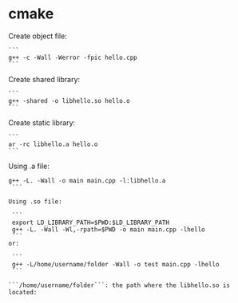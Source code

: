 # cmake

Create object file:

    ```
    g++ -c -Wall -Werror -fpic hello.cpp
    ```

Create shared library:

    ```
    g++ -shared -o libhello.so hello.o
    ```

Create static library:

    ```
    ar -rc libhello.a hello.o
    ```

Using .a file:

   ```
   g++ -L. -Wall -o main main.cpp -l:libhello.a
    ```

Using .so file:

    ```
    export LD_LIBRARY_PATH=$PWD:$LD_LIBRARY_PATH
    g++ -L. -Wall -Wl,-rpath=$PWD -o main main.cpp -lhello
    ```
or:

    ```
    g++ -L/home/username/folder -Wall -o test main.cpp -lhello
    ```
    
```/home/username/folder```: the path where the libhello.so is located:

